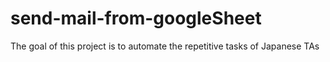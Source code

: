 # send-mail-from-googleSheet
The goal of this project is to automate the repetitive tasks of Japanese TAs
